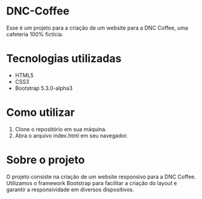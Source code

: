 # DNC-Coffee

Esse é um projeto para a criação de um website para a DNC Coffee, uma cafeteria 100% fictícia.

# Tecnologias utilizadas

* HTML5
* CSS3
* Bootstrap 5.3.0-alpha3

# Como utilizar

1. Clone o repositório em sua máquina.
2. Abra o arquivo index.html em seu navegador.

# Sobre o projeto
O projeto consiste na criação de um website responsivo para a DNC Coffee. Utilizamos o framework Bootstrap para facilitar a criação do layout e garantir a responsividade em diversos dispositivos.
